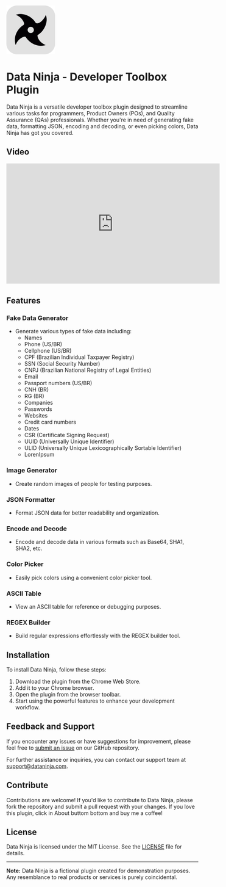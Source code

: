 ![Descrição da imagem](dist/images/128x128.png)
# Data Ninja - Developer Toolbox Plugin

Data Ninja is a versatile developer toolbox plugin designed to streamline various tasks for programmers, Product Owners (POs), and Quality Assurance (QAs) professionals. Whether you're in need of generating fake data, formatting JSON, encoding and decoding, or even picking colors, Data Ninja has got you covered.

## Video
<iframe width="560" height="315" src="https://www.youtube.com/embed/aUbzEQbPmhA?si=xvLNyYWGPogVEY_n" title="YouTube video player" frameborder="0" allow="accelerometer; autoplay; clipboard-write; encrypted-media; gyroscope; picture-in-picture; web-share" referrerpolicy="strict-origin-when-cross-origin" allowfullscreen></iframe>


## Features

### Fake Data Generator
- Generate various types of fake data including:
  - Names
  - Phone (US/BR)
  - Cellphone (US/BR)
  - CPF (Brazilian Individual Taxpayer Registry)
  - SSN (Social Security Number)
  - CNPJ (Brazilian National Registry of Legal Entities)
  - Email
  - Passport numbers (US/BR)
  - CNH (BR)
  - RG (BR)
  - Companies
  - Passwords
  - Websites
  - Credit card numbers
  - Dates
  - CSR (Certificate Signing Request)
  - UUID (Universally Unique Identifier)
  - ULID (Universally Unique Lexicographically Sortable Identifier)
  - LorenIpsum

### Image Generator
- Create random images of people for testing purposes.

### JSON Formatter
- Format JSON data for better readability and organization.

### Encode and Decode
- Encode and decode data in various formats such as Base64, SHA1, SHA2, etc.

### Color Picker
- Easily pick colors using a convenient color picker tool.

### ASCII Table
- View an ASCII table for reference or debugging purposes.

### REGEX Builder
- Build regular expressions effortlessly with the REGEX builder tool.

## Installation

To install Data Ninja, follow these steps:

1. Download the plugin from the Chrome Web Store.
2. Add it to your Chrome browser.
3. Open the plugin from the browser toolbar.
4. Start using the powerful features to enhance your development workflow.

## Feedback and Support

If you encounter any issues or have suggestions for improvement, please feel free to [submit an issue](https://github.com/fertioga/dataNinja/issues) on our GitHub repository.

For further assistance or inquiries, you can contact our support team at support@dataninja.com.

## Contribute

Contributions are welcome! If you'd like to contribute to Data Ninja, please fork the repository and submit a pull request with your changes.
If you love this plugin, click in About buttom bottom and buy me a coffee!

## License

Data Ninja is licensed under the MIT License. See the [LICENSE](LICENSE) file for details.

---

**Note:** Data Ninja is a fictional plugin created for demonstration purposes. Any resemblance to real products or services is purely coincidental.
